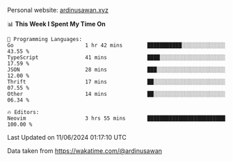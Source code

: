 Personal website: [ardinusawan.xyz](https://ardinusawan.xyz)

<!--START_SECTION:waka-->
📊 **This Week I Spent My Time On** 

```text
💬 Programming Languages: 
Go                       1 hr 42 mins        ███████████░░░░░░░░░░░░░░   43.55 % 
TypeScript               41 mins             ████░░░░░░░░░░░░░░░░░░░░░   17.59 % 
JSON                     28 mins             ███░░░░░░░░░░░░░░░░░░░░░░   12.00 % 
Thrift                   17 mins             ██░░░░░░░░░░░░░░░░░░░░░░░   07.55 % 
Other                    14 mins             ██░░░░░░░░░░░░░░░░░░░░░░░   06.34 % 

🔥 Editors: 
Neovim                   3 hrs 55 mins       █████████████████████████   100.00 % 
```


 Last Updated on 11/06/2024 01:17:10 UTC
<!--END_SECTION:waka-->
Data taken from https://wakatime.com/@ardinusawan
